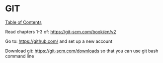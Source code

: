 # GIT

[Table of Contents](../readme.md)

Read chapters 1-3 of: <https://git-scm.com/book/en/v2>

Go to: <https://github.com/> and set up a new account

Download git: <https://git-scm.com/downloads> so that you can use git bash command line
